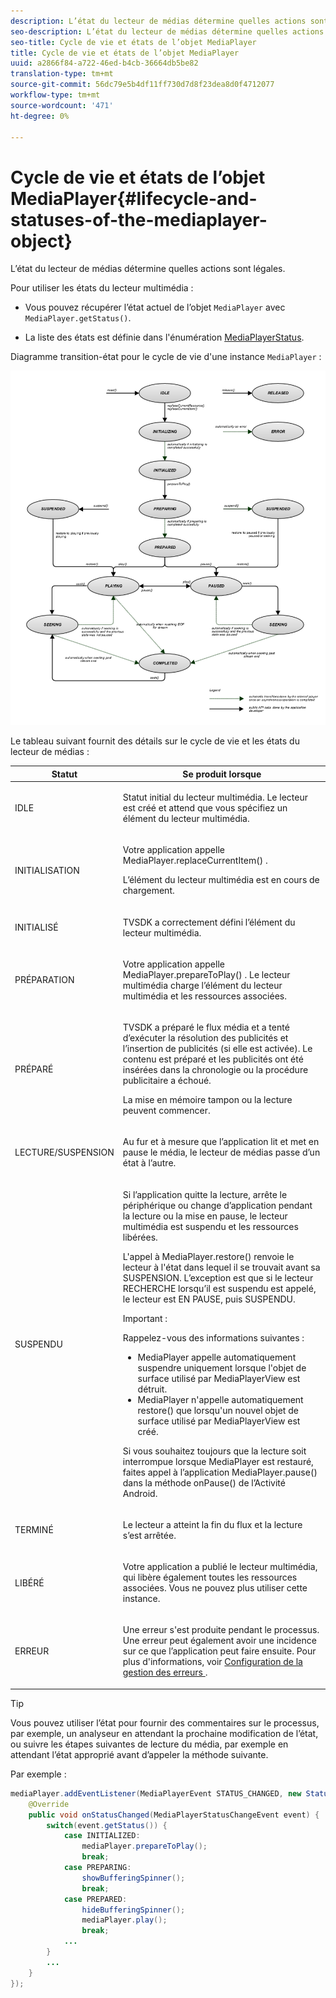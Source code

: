 ```yaml
---
description: L’état du lecteur de médias détermine quelles actions sont légales.
seo-description: L’état du lecteur de médias détermine quelles actions sont légales.
seo-title: Cycle de vie et états de l’objet MediaPlayer
title: Cycle de vie et états de l’objet MediaPlayer
uuid: a2866f84-a722-46ed-b4cb-36664db5be82
translation-type: tm+mt
source-git-commit: 56dc79e5b4df11ff730d7d8f23dea8d0f4712077
workflow-type: tm+mt
source-wordcount: '471'
ht-degree: 0%

---
```



# Cycle de vie et états de l’objet MediaPlayer{#lifecycle-and-statuses-of-the-mediaplayer-object}

L’état du lecteur de médias détermine quelles actions sont légales.

Pour utiliser les états du lecteur multimédia :

* Vous pouvez récupérer l’état actuel de l’objet `MediaPlayer` avec `MediaPlayer.getStatus()`.

* La liste des états est définie dans l&#39;énumération [MediaPlayerStatus](https://help.adobe.com/en_US/primetime/api/psdk/javadoc_2.5/com/adobe/mediacore/MediaPlayerStatus.html).

Diagramme transition-état pour le cycle de vie d&#39;une instance `MediaPlayer` :

<!--<a id="fig_A6425F24C7734DC681D992859D2A6743"></a>-->

![](assets/media_player_statuses.png)

Le tableau suivant fournit des détails sur le cycle de vie et les états du lecteur de médias :

<table id="table_82757A0043EB4AACA474E6B30326A6B7"> 
 <thead> 
  <tr> 
   <th colname="col1" class="entry"> Statut </th> 
   <th colname="col2" class="entry"> Se produit lorsque </th> 
  </tr> 
 </thead>
 <tbody> 
  <tr> 
   <td colname="col1"> IDLE </td> 
   <td colname="col2"> <p>Statut initial du lecteur multimédia. Le lecteur est créé et attend que vous spécifiez un élément du lecteur multimédia. </p> </td> 
  </tr> 
  <tr> 
   <td colname="col1"> INITIALISATION </td> 
   <td colname="col2"> <p>Votre application appelle <span class="codeph"> MediaPlayer.replaceCurrentItem() </span>. </p> <p>L’élément du lecteur multimédia est en cours de chargement. </p> </td> 
  </tr> 
  <tr> 
   <td colname="col1"> INITIALISÉ </td> 
   <td colname="col2"> <p>TVSDK a correctement défini l’élément du lecteur multimédia. </p> </td> 
  </tr> 
  <tr> 
   <td colname="col1"> PRÉPARATION </td> 
   <td colname="col2"> <p>Votre application appelle <span class="codeph"> MediaPlayer.prepareToPlay() </span>. Le lecteur multimédia charge l’élément du lecteur multimédia et les ressources associées. </p> </td> 
  </tr> 
  <tr> 
   <td colname="col1"> PRÉPARÉ </td> 
   <td colname="col2"> <p>TVSDK a préparé le flux média et a tenté d’exécuter la résolution des publicités et l’insertion de publicités (si elle est activée). Le contenu est préparé et les publicités ont été insérées dans la chronologie ou la procédure publicitaire a échoué. </p> <p>La mise en mémoire tampon ou la lecture peuvent commencer. </p> </td> 
  </tr> 
  <tr> 
   <td colname="col1"> LECTURE/SUSPENSION </td> 
   <td colname="col2"> <p>Au fur et à mesure que l’application lit et met en pause le média, le lecteur de médias passe d’un état à l’autre. </p> </td> 
  </tr> 
  <tr> 
   <td colname="col1"> SUSPENDU </td> 
   <td colname="col2"> <p>Si l’application quitte la lecture, arrête le périphérique ou change d’application pendant la lecture ou la mise en pause, le lecteur multimédia est suspendu et les ressources libérées. </p> <p>L'appel à <span class="codeph"> MediaPlayer.restore() </span> renvoie le lecteur à l'état dans lequel il se trouvait avant sa SUSPENSION. L’exception est que si le lecteur RECHERCHE lorsqu’il est suspendu est appelé, le lecteur est EN PAUSE, puis SUSPENDU. </p> <p>Important :  <p>Rappelez-vous des informations suivantes : 
      <ul id="ul_1B21668994D1474AAA0BE839E0D69B00"> 
       <li id="li_08459A3AB03C45588D73FA162C27A56C"><span class="codeph"> MediaPlayer </span> appelle automatiquement <span class="codeph"> suspendre </span> uniquement lorsque l'objet de surface utilisé par <span class="codeph"> MediaPlayerView </span> est détruit. </li> 
       <li id="li_B9926AA2E7B9441490F37D24AE2678A1"><span class="codeph"> MediaPlayer </span> n'appelle automatiquement <span class="codeph"> restore() </span> que lorsqu'un nouvel objet de surface utilisé par <span class="codeph"> MediaPlayerView </span> est créé. </li> 
      </ul> </p> </p> <p>Si vous souhaitez toujours que la lecture soit interrompue lorsque MediaPlayer est restauré, faites appel à l’application <span class="codeph"> MediaPlayer.pause() </span> dans la méthode <span class="codeph"> onPause() </span> de l’Activité Android. </p> </td> 
  </tr> 
  <tr> 
   <td colname="col1"> TERMINÉ </td> 
   <td colname="col2"> <p>Le lecteur a atteint la fin du flux et la lecture s’est arrêtée. </p> </td> 
  </tr> 
  <tr> 
   <td colname="col1"> LIBÉRÉ </td> 
   <td colname="col2"> <p>Votre application a publié le lecteur multimédia, qui libère également toutes les ressources associées. Vous ne pouvez plus utiliser cette instance. </p> </td> 
  </tr> 
  <tr> 
   <td colname="col1"> ERREUR </td> 
   <td colname="col2"> <p>Une erreur s'est produite pendant le processus. Une erreur peut également avoir une incidence sur ce que l’application peut faire ensuite. Pour plus d'informations, voir <a href="../../../tvsdk-3x-android-prog/android-3x-content-playback-options-android2/android-3x-error-handling-set-up.md" format="dita" scope="local"> Configuration de la gestion des erreurs </a>. </p> </td> 
  </tr> 
 </tbody> 
</table>

>[!TIP]
>
>Vous pouvez utiliser l’état pour fournir des commentaires sur le processus, par exemple, un analyseur en attendant la prochaine modification de l’état, ou suivre les étapes suivantes de lecture du média, par exemple en attendant l’état approprié avant d’appeler la méthode suivante.

Par exemple :

```java
mediaPlayer.addEventListener(MediaPlayerEvent STATUS_CHANGED, new StatusChangeEventListener() { 
    @Override  
    public void onStatusChanged(MediaPlayerStatusChangeEvent event) { 
        switch(event.getStatus()) { 
            case INITIALIZED: 
                mediaPlayer.prepareToPlay(); 
                break; 
            case PREPARING: 
                showBufferingSpinner(); 
                break; 
            case PREPARED: 
                hideBufferingSpinner(); 
                mediaPlayer.play(); 
                break; 
            ...                
        } 
        ... 
    } 
}); 
```
